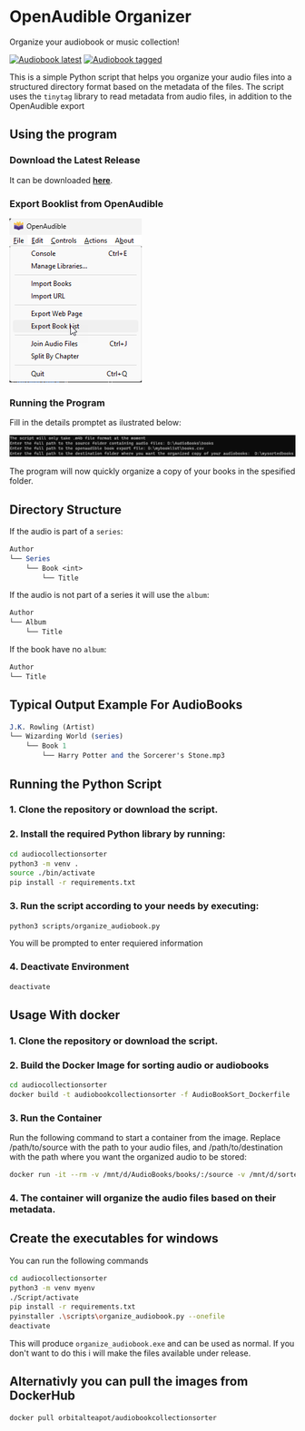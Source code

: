 # OpenAudible Organizer

Organize your audiobook or music collection!

[![Audiobook latest](https://github.com/orbitalteapot/audiocollectionsorter/actions/workflows/docker-audiobooksort-latest.yml/badge.svg)](https://github.com/orbitalteapot/audiocollectionsorter/actions/workflows/docker-audiobooksort-latest.yml)
[![Audiobook tagged](https://github.com/orbitalteapot/audiocollectionsorter/actions/workflows/docker-audiobooksort.yml/badge.svg)](https://github.com/orbitalteapot/audiocollectionsorter/actions/workflows/docker-audiobooksort.yml)


This is a simple Python script that helps you organize your audio files into a structured directory format based on the metadata of the files. The script uses the `tinytag` library to read metadata from audio files, in addition to the OpenAudible export
## Using the program
### Download the Latest Release
It can be downloaded **[here](https://github.com/orbitalteapot/OpenAudible-FileOrganizer/releases)**.

### Export Booklist from OpenAudible
![export](images/export.png)
### Running the Program
Fill in the details promptet as ilustrated below:

![Example](images/example.png)

The program will now quickly organize a copy of your books in the spesified folder.

## Directory Structure
If the audio is part of a `series`:

```mathematica
Author
└── Series
    └── Book <int>
        └── Title
```


If the audio is not part of a series it will use the `album`:

```mathematica
Author
└── Album
    └── Title
```

If the book have no `album`:
```mathematica
Author
└── Title
```

## Typical Output Example For AudioBooks
```mathematica
J.K. Rowling (Artist)
└── Wizarding World (series)
    └── Book 1
        └── Harry Potter and the Sorcerer's Stone.mp3
```


## Running the Python Script

### 1. Clone the repository or download the script.

### 2. Install the required Python library by running:

```sh
cd audiocollectionsorter
python3 -m venv .
source ./bin/activate
pip install -r requirements.txt
```

### 3. Run the script according to your needs by executing:
```sh
python3 scripts/organize_audiobook.py
```
You will be prompted to enter requiered information

### 4. Deactivate Environment
```sh
deactivate
```

## Usage With docker
### 1. Clone the repository or download the script.
### 2. Build the Docker Image for sorting audio or audiobooks
```sh
cd audiocollectionsorter
docker build -t audiobookcollectionsorter -f AudioBookSort_Dockerfile .
```

### 3. Run the Container
Run the following command to start a container from the image. Replace /path/to/source with the path to your audio files, and /path/to/destination with the path where you want the organized audio to be stored:
```sh
docker run -it --rm -v /mnt/d/AudioBooks/books/:/source -v /mnt/d/sortedaudiobooks:/destination -v /mnt/d/mybooklist/:/csvexport audiobookcollectionsorter
```

### 4. The container will organize the audio files based on their metadata.

## Create the executables for windows
You can run the following commands
```sh
cd audiocollectionsorter
python3 -m venv myenv
./Script/activate
pip install -r requirements.txt
pyinstaller .\scripts\organize_audiobook.py --onefile
deactivate
```
This will produce `organize_audiobook.exe` and can be used as normal. If you don't want to do this i will make the files available under release.

## Alternativly you can pull the images from DockerHub
```sh
docker pull orbitalteapot/audiobookcollectionsorter
```